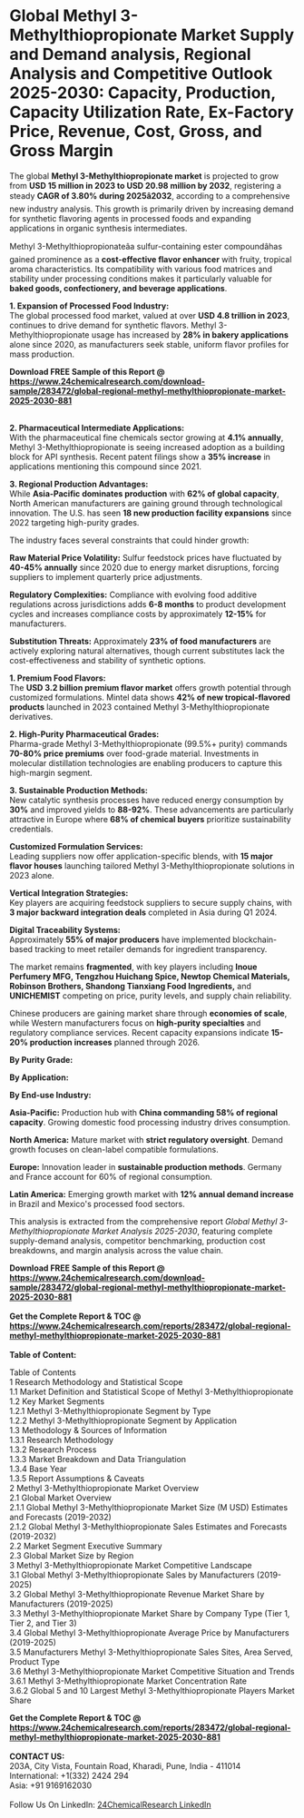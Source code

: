 <h1>Global Methyl 3-Methylthiopropionate Market Supply and Demand analysis, Regional Analysis  and Competitive Outlook 2025-2030: Capacity, Production, Capacity Utilization Rate, Ex-Factory Price, Revenue, Cost, Gross, and Gross Margin</h1><p>The global <strong>Methyl 3-Methylthiopropionate market</strong> is projected to grow from <strong>USD 15 million in 2023 to USD 20.98 million by 2032</strong>, registering a steady <strong>CAGR of 3.80% during 2025â2032</strong>, according to a comprehensive new industry analysis. This growth is primarily driven by increasing demand for synthetic flavoring agents in processed foods and expanding applications in organic synthesis intermediates.</p><p>Methyl 3-Methylthiopropionateâa sulfur-containing ester compoundâhas gained prominence as a <strong>cost-effective flavor enhancer</strong> with fruity, tropical aroma characteristics. Its compatibility with various food matrices and stability under processing conditions makes it particularly valuable for <strong>baked goods, confectionery, and beverage applications</strong>.</p><p><strong>1. Expansion of Processed Food Industry:</strong><br>
The global processed food market, valued at over <strong>USD 4.8 trillion in 2023</strong>, continues to drive demand for synthetic flavors. Methyl 3-Methylthiopropionate usage has increased by <strong>28% in bakery applications</strong> alone since 2020, as manufacturers seek stable, uniform flavor profiles for mass production.</p><div><b>Download FREE Sample of this Report @ 
            <a href="https://www.24chemicalresearch.com/download-sample/283472/global-regional-methyl-methylthiopropionate-market-2025-2030-881">
            https://www.24chemicalresearch.com/download-sample/283472/global-regional-methyl-methylthiopropionate-market-2025-2030-881</a></b></div><br><p><strong>2. Pharmaceutical Intermediate Applications:</strong><br>
With the pharmaceutical fine chemicals sector growing at <strong>4.1% annually</strong>, Methyl 3-Methylthiopropionate is seeing increased adoption as a building block for API synthesis. Recent patent filings show a <strong>35% increase</strong> in applications mentioning this compound since 2021.</p><p><strong>3. Regional Production Advantages:</strong><br>
While <strong>Asia-Pacific dominates production</strong> with <strong>62% of global capacity</strong>, North American manufacturers are gaining ground through technological innovation. The U.S. has seen <strong>18 new production facility expansions</strong> since 2022 targeting high-purity grades.</p><p>The industry faces several constraints that could hinder growth:</p><p><strong>Raw Material Price Volatility:</strong> Sulfur feedstock prices have fluctuated by <strong>40-45% annually</strong> since 2020 due to energy market disruptions, forcing suppliers to implement quarterly price adjustments.</p><p><strong>Regulatory Complexities:</strong> Compliance with evolving food additive regulations across jurisdictions adds <strong>6-8 months</strong> to product development cycles and increases compliance costs by approximately <strong>12-15%</strong> for manufacturers.</p><p><strong>Substitution Threats:</strong> Approximately <strong>23% of food manufacturers</strong> are actively exploring natural alternatives, though current substitutes lack the cost-effectiveness and stability of synthetic options.</p><p><strong>1. Premium Food Flavors:</strong><br>
The <strong>USD 3.2 billion premium flavor market</strong> offers growth potential through customized formulations. Mintel data shows <strong>42% of new tropical-flavored products</strong> launched in 2023 contained Methyl 3-Methylthiopropionate derivatives.</p><p><strong>2. High-Purity Pharmaceutical Grades:</strong><br>
Pharma-grade Methyl 3-Methylthiopropionate (99.5%+ purity) commands <strong>70-80% price premiums</strong> over food-grade material. Investments in molecular distillation technologies are enabling producers to capture this high-margin segment.</p><p><strong>3. Sustainable Production Methods:</strong><br>
New catalytic synthesis processes have reduced energy consumption by <strong>30%</strong> and improved yields to <strong>88-92%</strong>. These advancements are particularly attractive in Europe where <strong>68% of chemical buyers</strong> prioritize sustainability credentials.</p><p><strong>Customized Formulation Services:</strong><br>
	Leading suppliers now offer application-specific blends, with <strong>15 major flavor houses</strong> launching tailored Methyl 3-Methylthiopropionate solutions in 2023 alone.</p><p><strong>Vertical Integration Strategies:</strong><br>
	Key players are acquiring feedstock suppliers to secure supply chains, with <strong>3 major backward integration deals</strong> completed in Asia during Q1 2024.</p><p><strong>Digital Traceability Systems:</strong><br>
	Approximately <strong>55% of major producers</strong> have implemented blockchain-based tracking to meet retailer demands for ingredient transparency.</p><p>The market remains <strong>fragmented</strong>, with key players including <strong>Inoue Perfumery MFG, Tengzhou Huichang Spice, Newtop Chemical Materials, Robinson Brothers, Shandong Tianxiang Food Ingredients,</strong> and <strong>UNICHEMIST</strong> competing on price, purity levels, and supply chain reliability.</p><p>Chinese producers are gaining market share through <strong>economies of scale</strong>, while Western manufacturers focus on <strong>high-purity specialties</strong> and regulatory compliance services. Recent capacity expansions indicate <strong>15-20% production increases</strong> planned through 2026.</p><p><strong>By Purity Grade:</strong></p><p><strong>By Application:</strong></p><p><strong>By End-use Industry:</strong></p><p><strong>Asia-Pacific:</strong> Production hub with <strong>China commanding 58% of regional capacity</strong>. Growing domestic food processing industry drives consumption.</p><p><strong>North America:</strong> Mature market with <strong>strict regulatory oversight</strong>. Demand growth focuses on clean-label compatible formulations.</p><p><strong>Europe:</strong> Innovation leader in <strong>sustainable production methods</strong>. Germany and France account for 60% of regional consumption.</p><p><strong>Latin America:</strong> Emerging growth market with <strong>12% annual demand increase</strong> in Brazil and Mexico's processed food sectors.</p><p>This analysis is extracted from the comprehensive report <em>Global Methyl 3-Methylthiopropionate Market Analysis 2025-2030</em>, featuring complete supply-demand analysis, competitor benchmarking, production cost breakdowns, and margin analysis across the value chain.</p><div><b>Download FREE Sample of this Report @ 
            <a href="https://www.24chemicalresearch.com/download-sample/283472/global-regional-methyl-methylthiopropionate-market-2025-2030-881">
            https://www.24chemicalresearch.com/download-sample/283472/global-regional-methyl-methylthiopropionate-market-2025-2030-881</a></b></div><br><div><b>Get the Complete Report & TOC @ 
            <a href="https://www.24chemicalresearch.com/reports/283472/global-regional-methyl-methylthiopropionate-market-2025-2030-881">
            https://www.24chemicalresearch.com/reports/283472/global-regional-methyl-methylthiopropionate-market-2025-2030-881</a></b></div><br>
            <b>Table of Content:</b><p>Table of Contents<br />
1 Research Methodology and Statistical Scope<br />
1.1 Market Definition and Statistical Scope of Methyl 3-Methylthiopropionate<br />
1.2 Key Market Segments<br />
1.2.1 Methyl 3-Methylthiopropionate Segment by Type<br />
1.2.2 Methyl 3-Methylthiopropionate Segment by Application<br />
1.3 Methodology & Sources of Information<br />
1.3.1 Research Methodology<br />
1.3.2 Research Process<br />
1.3.3 Market Breakdown and Data Triangulation<br />
1.3.4 Base Year<br />
1.3.5 Report Assumptions & Caveats<br />
2 Methyl 3-Methylthiopropionate Market Overview<br />
2.1 Global Market Overview<br />
2.1.1 Global Methyl 3-Methylthiopropionate Market Size (M USD) Estimates and Forecasts (2019-2032)<br />
2.1.2 Global Methyl 3-Methylthiopropionate Sales Estimates and Forecasts (2019-2032)<br />
2.2 Market Segment Executive Summary<br />
2.3 Global Market Size by Region<br />
3 Methyl 3-Methylthiopropionate Market Competitive Landscape<br />
3.1 Global Methyl 3-Methylthiopropionate Sales by Manufacturers (2019-2025)<br />
3.2 Global Methyl 3-Methylthiopropionate Revenue Market Share by Manufacturers (2019-2025)<br />
3.3 Methyl 3-Methylthiopropionate Market Share by Company Type (Tier 1, Tier 2, and Tier 3)<br />
3.4 Global Methyl 3-Methylthiopropionate Average Price by Manufacturers (2019-2025)<br />
3.5 Manufacturers Methyl 3-Methylthiopropionate Sales Sites, Area Served, Product Type<br />
3.6 Methyl 3-Methylthiopropionate Market Competitive Situation and Trends<br />
3.6.1 Methyl 3-Methylthiopropionate Market Concentration Rate<br />
3.6.2 Global 5 and 10 Largest Methyl 3-Methylthiopropionate Players Market Share </p><div><b>Get the Complete Report & TOC @ 
            <a href="https://www.24chemicalresearch.com/reports/283472/global-regional-methyl-methylthiopropionate-market-2025-2030-881">
            https://www.24chemicalresearch.com/reports/283472/global-regional-methyl-methylthiopropionate-market-2025-2030-881</a></b></div><br><b>CONTACT US:</b><br>
            203A, City Vista, Fountain Road, Kharadi, Pune, India - 411014<br>
            International: +1(332) 2424 294<br>
            Asia: +91 9169162030 <br><br>
            Follow Us On LinkedIn: <a href="https://www.linkedin.com/company/24chemicalresearch/">24ChemicalResearch LinkedIn</a>